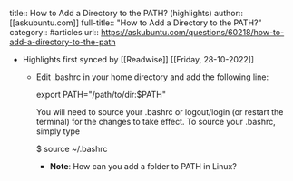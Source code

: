 title:: How to Add a Directory to the PATH? (highlights)
author:: [[askubuntu.com]]
full-title:: "How to Add a Directory to the PATH?"
category:: #articles
url:: https://askubuntu.com/questions/60218/how-to-add-a-directory-to-the-path

- Highlights first synced by [[Readwise]] [[Friday, 28-10-2022]]
	- Edit .bashrc in your home directory and add the following line:
	  
	  export PATH="/path/to/dir:$PATH"
	  
	  
	  You will need to source your .bashrc or logout/login (or restart the terminal) for the changes to take effect. To source your .bashrc, simply type
	  
	  $ source ~/.bashrc
		- **Note**: How can you add a folder to PATH in Linux?
